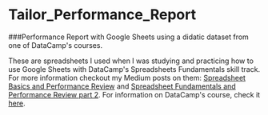 # Tailor_Performance_Report
###Performance Report with Google Sheets using a didatic dataset from one of DataCamp's courses.

These are spreadsheets I used when I was studying and practicing how to use Google Sheets with DataCamp's Spreadsheets Fundamentals skill track. For more information checkout my Medium posts on them: [Spreadsheet Basics and Performance Review](https://medium.com/@douglas.rochedo/spreadsheet-basics-and-performance-review-2e5786b0605a) and [Spreadsheet Fundamentals and Performance Review part 2](https://medium.com/@douglas.rochedo/spreadsheet-fundamentals-and-performance-review-part-2-c6154c7a1ff8). For information on DataCamp's course, check it [here](https://medium.com/@douglas.rochedo/spreadsheet-basics-and-performance-review-2e5786b0605a).

